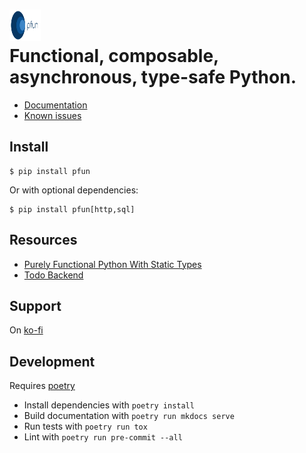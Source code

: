 # <img src="https://raw.githubusercontent.com/suned/pfun/master/logo/pfun_logo.svg?sanitize=true" style=" width:50px ; height:50px "/> <br> Functional, composable, asynchronous, type-safe Python.


- [Documentation](https://pfun.readthedocs.io/en/latest/)
- [Known issues](https://github.com/suned/pfun/issues?q=is%3Aopen+is%3Aissue+label%3Abug)

## Install

```console
$ pip install pfun
```

Or with optional dependencies:
```console
$ pip install pfun[http,sql]
```

## Resources

- [Purely Functional Python With Static Types](https://dev.to/suned/purely-functional-python-with-static-types-41mf)
- [Todo Backend](https://github.com/suned/pfun-todo-backend/)
## Support

On [ko-fi](https://ko-fi.com/python_pfun)

## Development

Requires [poetry](https://poetry.eustace.io/)

- Install dependencies with `poetry install`
- Build documentation with `poetry run mkdocs serve`
- Run tests with `poetry run tox`
- Lint with `poetry run pre-commit --all`
